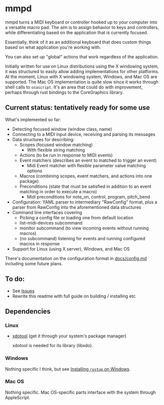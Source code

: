 # mmpd

mmpd turns a MIDI keyboard or controller hooked up to your computer into a versatile macro pad. The aim is to assign
behavior to keys and controllers, while differentiating based on the application that is currently focused.

Essentially, think of it as an additional keyboard that does custom things based on what application you're working with.

You can also set up "global" actions that work regardless of the application.

Initially written for use on Linux distributions using the X windowing system, it was structured to easily allow
adding implementations for other platforms. At the moment, Linux with X windowing system, Windows, and Mac OS are
supported. The Mac OS implementation is quite slow since it works through shell calls to `osascript`. It's an area that
could do with improvement, perhaps through rust bindings to the CoreGraphics library.

## Current status: tentatively ready for some use

What's implemented so far:

- Detecting focused window (window class, name)
- Connecting to a MIDI input device, receiving and parsing its messages
- Data structures for describing:
  - Scopes (focused window matching)
    - With flexible string matching
  - Actions (to be run in response to MIDI events)
  - Event matchers (describes an event to matched to trigger an event)
    - Midi Event matcher with flexible parameter value matching options
  - Macros (combining scopes, event matchers, and actions into one package)
  - Preconditions (state that must be satisfied in addition to an event matching in
    order to execute a macro)
    - Midi preconditions for note_on, control, program, pitch_bend
- Configuration: YAML parser to intermediary "RawConfig" format, plus a parser
  from RawConfig into the aforementioned data structures
- Command line interfaces covering
  - Picking a config file or loading one from default location
  - list-midi-devices subcommand
  - monitor subcommand (to view incoming events without running macros)
  - (no subcommand) listening for events and running configured macros in response
- Support for Linux (using X server), Windows, and Mac OS

There's documentation on the configuration format in [docs/config.md](https://github.com/michd/midi-macro-pad/blob/main/docs/config.md)
including some future plans.

## To do:

- See [Issues](https://github.com/michd/mmpd/issues)
- Rewrite this readme with full guide on building / installing etc

## Dependencies

### Linux
- [xdotool](https://www.semicomplete.com/projects/xdotool/) (get it through your system's package manager)
  
  xdotool is needed for its library (libxdo).

### Windows

Nothing specific I think, but see [Installing `rustup` on Windows](https://doc.rust-lang.org/stable/book/ch01-01-installation.html#installing-rustup-on-windows).

### Mac OS

Nothing specific. Mac OS-specific parts interface with the system through AppleScript.